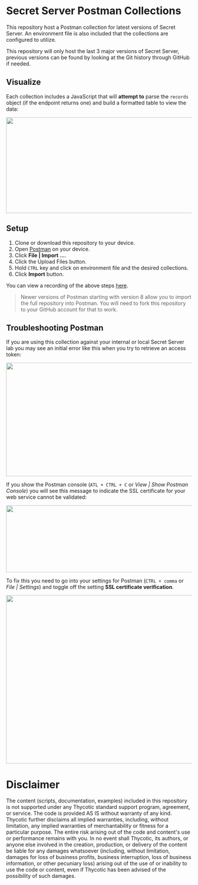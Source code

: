 # Secret Server Postman Collections

This repository host a Postman collection for latest versions of Secret Server. An environment file is also included that the collections are configured to utilize.

This repository will only host the last 3 major versions of Secret Server, previous versions can be found by looking at the Git history through GitHub if needed.

## Visualize

Each collection includes a JavaScript that will **attempt to** parse the `records` object (if the endpoint returns one) and build a formatted table to view the data:

<img src="https://user-images.githubusercontent.com/11204251/104269730-99dc2d00-545c-11eb-97f5-3026be12e662.png" width="633" height="260">

## Setup

1. Clone or download this repository to your device.
1. Open [Postman](https://www.getpostman.com/) on your device.
1. Click **File | Import ...**.
1. Click the Upload Files button.
1. Hold `CTRL` key and click on environment file and the desired collections.
1. Click **Import** button.

You can view a recording of the above steps [here](secretserver_postman_setup.mp4).

> Newer versions of Postman starting with version 8 allow you to import the full repository into Postman. You will need to fork this repository to your GitHub account for that to work.

## Troubleshooting Postman

If you are using this collection against your internal or local Secret Server lab you may see an initial error like this when you try to retrieve an access token:

<img src="https://user-images.githubusercontent.com/11204251/104262762-dce2d400-544d-11eb-8a1d-eb7f339b6e29.png" width="521" height="308">

If you show the Postman console (`ATL + CTRL + C` or _View | Show Postman Console_) you will see this message to indicate the SSL certificate for your web service cannot be validated:

<img src="https://user-images.githubusercontent.com/11204251/104262838-03087400-544e-11eb-80da-c5769aa11a0c.png" width="687" height="182">

To fix this you need to go into your settings for Postman (`CTRL + comma` or _File | Settings_) and toggle off the setting **SSL certificate verification**.

<img src="https://user-images.githubusercontent.com/11204251/104262900-26332380-544e-11eb-9c16-64c6678c1497.png" width="618" height="457">

# Disclaimer

The content (scripts, documentation, examples) included in this repository is not supported under any Thycotic standard support program, agreement, or service. The code is provided AS IS without warranty of any kind. Thycotic further disclaims all implied warranties, including, without limitation, any implied warranties of merchantability or fitness for a particular purpose. The entire risk arising out of the code and content's use or performance remains with you. In no event shall Thycotic, its authors, or anyone else involved in the creation, production, or delivery of the content be liable for any damages whatsoever (including, without limitation, damages for loss of business profits, business interruption, loss of business information, or other pecuniary loss) arising out of the use of or inability to use the code or content, even if Thycotic has been advised of the possibility of such damages.
